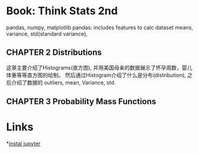 # Book: Think Stats 2nd
pandas, numpy, matplotlib
pandas: includes features to calc dataset means, variance, std(standard variance), 

## CHAPTER 2 Distributions
这章主要介绍了Histograms(直方图), 并用美国母亲的数据展示了怀孕周数，婴儿体重等等直方图的绘制。
然后通过Histogram介绍了什么是分布(distribution), 之后介绍了数据的 outliers, mean, Variance, std.

## CHAPTER 3 Probability Mass Functions



# Links
*[instal jupyter](https://jupyter.readthedocs.io/en/latest/install.html)
